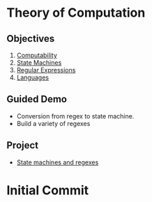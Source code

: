 # Theory of Computation

## Objectives

1. [Computability](objectives/computability)
2. [State Machines](objectives/state-machines)
3. [Regular Expressions](objectives/regex)
4. [Languages](objectives/languages)

## Guided Demo

* Conversion from regex to state machine.
* Build a variety of regexes

## Project

* [State machines and regexes](projects/state-mach-regex)

# Initial Commit
